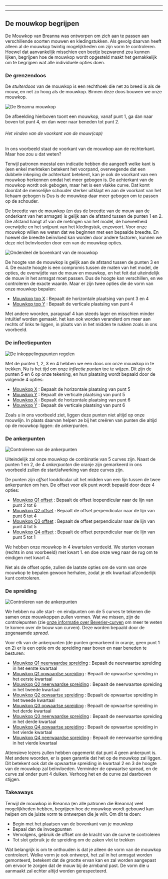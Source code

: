 ***

***

<PatternOptions pattern='breanna' />

## De mouwkop begrijpen

De Mouwkop van Breanna was ontworpen om zich aan te passen aan verschillende soorten mouwen en kledingstukken. Als gevolg daarvan heeft alleen al de mouwkop twintig mogelijkheden om zijn vorm te controleren. Hoewel dat aanvankelijk misschien een beetje bezwarend zou kunnen lijken, begrijpen hoe de mouwkop wordt opgesteld maakt het gemakkelijk om te begrijpen wat alle individuele opties doen.

### De grenzendoos

De _stuiterdoos_ van de mouwkop is een rechthoek die net zo breed is als de mouw, en net zo hoog als de mouwkop. Binnen deze doos bouwen we onze mouwkop.

![De Breanna mouwkop](sleevecap.svg)

De afbeelding hierboven toont een mouwkop, vanaf punt 1, ga dan naar boven tot punt 4, en dan weer naar beneden tot punt 2.

<Note>

###### Het vinden van de voorkant van de mouw(cap)

In ons voorbeeld staat de voorkant van de mouwkop aan de rechterkant. Maar hoe zou u dat weten?

Terwijl patronen meestal een indicatie hebben die aangeeft welke kant is (een enkel merkteken
betekent het voorpand, overwegende dat een dubbele inkeping de achterkant betekent, kan je ook
de voorkant van een mouwkop herkennen omdat het meer gebogen is. De achterkant van de
mouwkop wordt ook gebogen, maar het is een vlakke curve. Dat komt doordat de menselijke schouder
sterker uitklapt en aan de voorkant van het lichaam gebogen is Dus is de mouwkop daar meer gebogen
om te passen op de schouder.

</Note>

De breedte van de mouwkop (en dus de breedte van de mouw aan de onderkant van het armsgat) is gelijk aan de afstand tussen de punten 1 en 2. Die afstand hangt af van de metingen van het model, de hoeveelheid overwijdte en het snijpunt van het kledingstuk, enzovoort. Voor onze mouwkop willen we weten dat we beginnen met een bepaalde breedte. En hoewel die breedte beïnvloed kan worden door andere factoren, kunnen we deze niet beïnvloeden door een van de mouwkop opties.

![Onderdeel de bovenkant van de mouwkop](sleevecaptop.svg)

De hoogte van de mouwkop is gelijk aan de afstand tussen de punten 3 en 4. De exacte hoogte is een compromis tussen de maten van het model, de opties, de overwijdte van de mouw en mouwkop, en het feit dat uiteindelijk de mouw in het armsgat moet passen. Dus de hoogte kan verschillen, en we controleren de exacte waarde. Maar er zijn twee opties die de vorm van onze mouwkop bepalen:

- [Mouwkop top X](/docs/patterns/breanna/options/sleevecaptopfactorx/) : Bepaalt de horizontale plaatsing van punt 3 en 4
- [Mouwkop top Y](/docs/patterns/breanna/options/sleevecaptopfactory/) : Bepaalt de verticale plaatsing van punt 4

Met andere woorden, paragraaf 4 kan steeds lager en misschien minder intuïtief worden gemaakt. het kan ook worden veranderd om meer aan rechts of links te liggen, in plaats van in het midden te rukken zoals in ons voorbeeld.

### De inflectiepunten

![De inkoppelingspunten regelen](sleevecapinflection.svg)

Met de punten 1, 2, 3 en 4 hebben we een doos om onze mouwkop in te trekken. Nu is het tijd om onze _inflectie punten_ toe te wijzen. Dit zijn de punten 5 en 6 op onze tekening, en hun plaatsing wordt bepaald door de volgende 4 opties:

- [Mouwkop X](/docs/patterns/breanna/options/sleevecapbackfactorx) : Bepaalt de horizontale plaatsing van punt 5
- [Mouwkop Y](/docs/patterns/breanna/options/sleevecapbackfactory) : Bepaalt de verticale plaatsing van punt 5
- [Mouwkop X](/docs/patterns/breanna/options/sleevecapbackfactorx) : Bepaalt de horizontale plaatsing van punt 6
- [Mouwkop Y](/docs/patterns/breanna/options/sleevecapbackfactory) : Bepaalt de verticale plaatsing van punt 6

<Note>

Zoals u in ons voorbeeld ziet, liggen deze punten niet altijd op onze mouwlijn. In plaats daarvan
helpen ze bij het creëren van punten die altijd op de mouwkop liggen: de ankerpunten.

</Note>

### De ankerpunten

![Controleren van de ankerpunten](sleevecapanchor.svg)

Uiteindelijk zal onze mouwkop de combinatie van 5 curves zijn. Naast de punten 1 en 2, de 4 _ankerpunten_ die oranje zijn gemarkeerd in ons voorbeeld zullen de start/afwerking van deze curves zijn.

De punten zijn _offset_ looddicular uit het midden van een lijn tussen de twee ankerpunten om hen. De offset voor elk punt wordt bepaald door deze 4 opties:

- [Mouwkop Q1 offset](/docs/patterns/breanna/options/sleevecapq1offset) : Bepaalt de offset loopendicular naar de lijn van punt 2 tot 6
- [Mouwkop Q2 offset](/docs/patterns/breanna/options/sleevecapq2offset) : Bepaalt de offset perpendicular naar de lijn van punt 6 tot 4
- [Mouwkop Q3 offset](/docs/patterns/breanna/options/sleevecapq3offset) : Bepaalt de offset perpendicular naar de lijn van punt 4 tot 5
- [Mouwkop Q4 offset](/docs/patterns/breanna/options/sleevecapq3offset) : Bepaalt de offset perpendicular naar de lijn van punt 5 tot 1

<Note>

We hebben onze mouwkop in 4 kwartalen verdeeld. We starten vooraan (rechts in ons voorbeeld)
met kwart 1. en doe onze weg naar de rug om te eindigen met kwart 4.

Net als de offset optie, zullen de laatste opties om de vorm van onze mouwkop te bepalen gewoon herhalen, zodat je
elk kwartaal afzonderlijk kunt controleren.

</Note>

### De spreiding

![Controleren van de ankerpunten](sleevecapspread.svg)

We hebben nu alle start- en eindpunten om de 5 curves te tekenen die samen onze mouwkoppen zullen vormen. Wat we missen, zijn de controlepunten (zie [onze informatie over Beverier-curven](https://freesewing.dev/concepts/beziercurves) om meer te weten te komen over de bouw van curven). Deze worden bepaald door de zogenaamde _spread_.

Voor elk van de ankerpunten (de punten gemarkeerd in oranje, geen punt 1 en 2) er is een optie om de spreiding naar boven en naar beneden te besturen:

- [Mouwkop Q1 neerwaardse spreiding](/docs/patterns/breanna/options/sleevecapq1spread1) : Bepaalt de neerwaartse spreiding in het eerste kwartaal
- [Mouwkop Q1 opwaardse spreiding](/docs/patterns/breanna/options/sleevecapq1spread2) : Bepaalt de opwaartse spreiding in het eerste kwartaal
- [Mouwkop Q2 neerwaardse spreiding](/docs/patterns/breanna/options/sleevecapq2spread1) : Bepaalt de neerwaartse spreiding in het tweede kwartaal
- [Mouwkop Q2 opwaartse spreiding](/docs/patterns/breanna/options/sleevecapq2spread2) : Bepaalt de opwaartse spreiding in het tweede kwartaal
- [Mouwkop Q3 opwaartse spreiding](/docs/patterns/breanna/options/sleevecapq3spread1) : Bepaalt de opwaartse spreiding in het derde kwartaal
- [Mouwkop Q3 neerwaardse spreiding](/docs/patterns/breanna/options/sleevecapq3spread2) : Bepaalt de neerwaartse spreiding in het derde kwartaal
- [Mouwkop Q4 opwaartse spreiding](/docs/patterns/breanna/options/sleevecapq4spread1) : Bepaalt de opwaartse spreiding in het vierde kwartaal
- [Mouwkop Q4 neerwaardse spreiding](/docs/patterns/breanna/options/sleevecapq4spread2) : Bepaalt de neerwaartse spreiding in het vierde kwartaal

<Note>

Attensieve lezers zullen hebben opgemerkt dat punt 4 geen ankerpunt is. Met andere woorden, er is geen garantie
dat het op de mouwkop zal liggen. Dit betekent ook dat de opwaartse spreiding in kwartaal 2 en 3
de hoogte van de mouwkop zal beïnvloeden. Verminder de opwaartse spread, en de curve zal onder punt 4 duiken. Verhoog het en
de curve zal daarboven stijgen.

</Note>

### Takeaways

Terwijl de mouwkop in Breanna (en alle patronen die Breanna) veel mogelijkheden hebben, begrijpen hoe de mouwkop wordt gebouwd kan helpen om de juiste vorm te ontwerpen die je wilt. Om dit te doen:

- Begin met het plaatsen van de bovenkant van je mouwkop
- Bepaal dan de invoegpunten
- Vervolgens, gebruik de offset om de kracht van de curve te controleren
- Tot slot gebruik je de spreiding om de zaken vlot te trekken

Wat belangrijk is om te onthouden is dat je alleen de vorm van de mouwkop controleert. Welke vorm je ook ontwerpt, het zal in het armsgat worden gemonteerd, betekent dat de grootte ervan kan en zal worden aangepast om ervoor te zorgen dat de mouw bij de armband past. De vorm die u aanmaakt zal echter altijd worden gerespecteerd.
